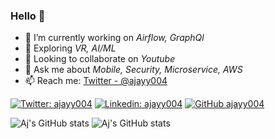 ### Hello 👋


- 🔭 I’m currently working on _Airflow, GraphQl_
- 🌱 Exploring _VR, AI/ML_
- 👯 Looking to collaborate on _Youtube_
- 💬 Ask me about _Mobile, Security, Microservice, AWS_
- 📫 Reach me: [Twitter - @ajayy004](https://twitter.com/ajayy004)

[![Twitter: ajayy004](https://img.shields.io/twitter/follow/ajayy004?style=social)](https://twitter.com/ajayy004)
[![Linkedin: ajayy004](https://img.shields.io/badge/-ajayy004-blue?style=flat-square&logo=Linkedin&logoColor=white&link=https://www.linkedin.com/in/ajayy004/)](https://www.linkedin.com/in/ajayy004/)
[![GitHub ajayy004](https://img.shields.io/github/followers/ajayy004?label=follow&style=social)](https://github.com/ajayy004)

![Aj's GitHub stats](https://github-readme-stats.vercel.app/api?username=ajayy004&count_private=true&show_icons=true&include_all_commits=true&hide_title=true)
![Aj's GitHub stats](https://github-readme-stats.vercel.app/api/top-langs/?username=ajayy004&layout=compact)


